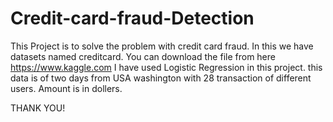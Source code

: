 # Credit-card-fraud-Detection

This Project is to solve the problem with credit card fraud.
In this we have datasets named creditcard.
You can download the file from here https://www.kaggle.com I have used Logistic Regression in this project. this data is of two days from USA washington with 28 transaction of different users.
Amount is in dollers.

THANK YOU!
